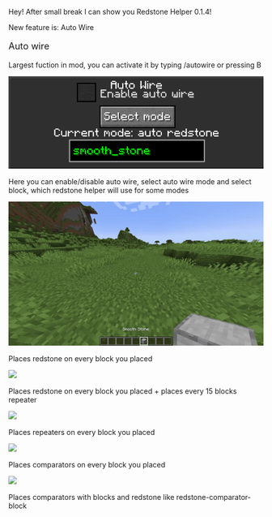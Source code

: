 Hey! After small break I can show you Redstone Helper 0.1.4!

New feature is: Auto Wire

<div>
    <p style="font-size: 18px">Auto wire</p>
    <p>Largest fuction in mod, you can activate it by typing /autowire or pressing B</p>
    <div>
        <img src="https://github.com/Bumer-32/Redstone-Helper/blob/main/doc/auto wire - interface.png?raw=true">
        <p>Here you can enable/disable auto wire, select auto wire mode and select block, which redstone helper will use for some modes</p>
    </div>
    <div>
        <img src="https://github.com/Bumer-32/Redstone-Helper/blob/main/doc/autowire - auto redstone demonstration.gif?raw=true">
        <p>Places redstone on every block you placed</p>
    </div>
    <div>
        <img src="https://github.com/Bumer-32/Redstone-Helper/blob/main/doc/autowire - auto redstoneline demonstration.gif?raw=true">
        <p>Places redstone on every block you placed + places every 15 blocks repeater</p>
    </div>
    <div>
        <img src="https://github.com/Bumer-32/Redstone-Helper/blob/main/doc/autowire - auto repeater demonstration.gif?raw=true">
        <p>Places repeaters on every block you placed</p>
    </div>
    <div>
        <img src="https://github.com/Bumer-32/Redstone-Helper/blob/main/doc/autowire - auto comparator demonstration.gif?raw=true">
        <p>Places comparators on every block you placed</p>
    </div>
    <div>
        <img src="https://github.com/Bumer-32/Redstone-Helper/blob/main/doc/autowire - cheap auto comparator demonstration.gif?raw=true">
        <p>Places comparators with blocks and redstone like redstone-comparator-block</p>
    </div>
</div>